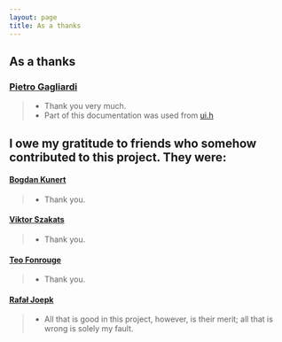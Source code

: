 ```yaml
---
layout: page
title: As a thanks
---
```


## As a thanks

### [Pietro Gagliardi](https://github.com/andlabs)

> * Thank you very much.
> * Part of this documentation was used from [ui.h](https://github.com/andlabs/libui/blob/master/ui.h)

## I owe my gratitude to friends who somehow contributed to this project. They were:

#### [Bogdan Kunert](https://github.com/bkunert)

> * Thank you.

#### [Viktor Szakats](https://github.com/vszakats)

> * Thank you.

#### [Teo Fonrouge](https://github.com/tfonrouge)

> * Thank you.

#### [Rafał Joepk](https://github.com/rjopek)

> * All that is good in this project, however, is their merit; all that is wrong is solely my fault.

